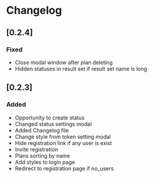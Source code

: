 # Changelog
## [0.2.4]
### Fixed
  * Close modal window after plan deleting
  * Hidden statuses in result set if result set name is long
  
## [0.2.3]
### Added
 * Opportunity to create status
 * Changed status settings modal
 * Added Changelog file
 * Change style from token setting modal
 * Hide registration link if any user is exist
 * Invite registration
 * Plans sorting by name
 * Add styles to login page
 * Redirect to registration page if no_users
